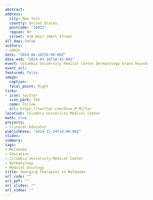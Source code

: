```yaml
---
abstract: 
address: 
  city: New York
  country: United States
  postcode: "10032"
  region: NY
  street: 630 West 168th STreet
all_day: false
authors: 
- admin
date: "2014-04-16T10:00:00Z"
date_end: "2014-04-16T10:45:00Z"
event: Columbia University Medical Center Dermatology Grand Rounds
event_url: 
featured: false
image:
  caption: 
  focal_point: Right
links:
- icon: twitter
  icon_pack: fab
  name: Follow
  url: https://twitter.com/Dave_M_Miller
location: Columbia University Medical Center
math: true
projects:
- Clinical Educator
publishDate: "2019-11-24T18:00:00Z"
slides: 
summary: 
tags: 
- Melanoma
- Education
- Columbia University Medical Center
- Dermatology
- Medical Oncology
title: Emerging Therapies in Melanoma 
url_code: ""
url_pdf: ""
url_slides: ""
url_video: ""
---
```

